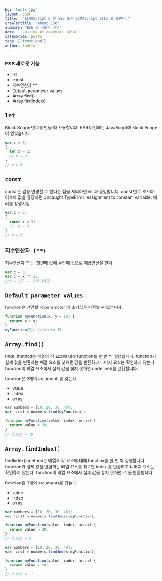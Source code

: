 ```yaml
---
bg: "tools.jpg"
layout: post
title:  "ECMAScript 6 은 ES6 또는 ECMAScript 2015 로 불린다."
crawlertitle: "About ES6"
summary: "ES6 의 새로운 기능"
date:   2019-01-07 20:09:47 +0700
categories: posts
tags: ['front-end']
author: tantlus
---
```


### ES6 새로운 기능
* let
* const
* 지수연산자 **
* Default parameter values
* Array.find()
* Array.findIndex()


## `let`
Block Scope 변수를 만들 때 사용합니다.
ES6 이전에는 JavaScript에 Block Scope이 없었습니다.

~~~javascript
var x = 5;
{
  let x = 2;
  // x = 2
}
// x = 5
~~~

## `const`
const 는 값을 변경할 수 없다는 점을 제외하면 let 과 동일합니다.
const 변수 초기화 이후에 값을 할당하면 Uncaught TypeError: Assignment to constant variable. 에러를 발생시킴

~~~javascript
var x = 5;
{
  const x = 3;
  //  x = 3
}
// x = 5
~~~

## `지수연산자 (**)`
지수연산자 ** 는 첫번째 값에 두번째 값으로 제곱연산을 한다.

~~~javascript
var x = 5;
var z = x ** 3;
//z = 125 -- 5의 3제곱
~~~

## `Default parameter values`
function을 선언할 때 parameter 에 초기값을 지정할 수 있습니다.

~~~javascript
function myFunction(x, y = 10) {
  return x + y;
}
myFunction(5); //return 15
~~~

## `Array.find()`
find() method는 배열의 각 요소에 대해 function를 한 번 씩 실행합니다.
function가 실제 값을 반환하는 배열 요소를 찾으면 값을 반환하고 나머지 요소는 확인하지 않는다.
function이 배열 요소에서 실제 값을 찾지 못하면 undefined를 반환합니다.

function은 3개의 arguments를 갖는다.
 - value
 - index
 - array

~~~javascript
var numbers = [10, 20, 30, 40];
var first = numbers.find(myFunction);

function myFunction(value, index, array) {
  return value > 20;
}
// first = 30
~~~

## `Array.findIndex()`

findIndex() method는 배열의 각 요소에 대해 function를 한 번 씩 실행합니다.
function가 실제 값을 반환하는 배열 요소를 찾으면  index 를 반환하고 나머지 요소는 확인하지 않는다.
function이 배열 요소에서 실제 값을 찾지 못하면 -1 을 반환합니다.

function은 3개의 arguments를 갖는다.
 - value
 - index
 - array

~~~JavaScript
var numbers = [10, 20, 30, 40];
var first = numbers.findIndex(myFunction);

function myFunction(value, index, array) {
  return value > 20;
}
// first = 2
~~~

~~~JavaScript
var numbers = [10, 20, 30, 40];
var first = numbers.findIndex(myFunction);

function myFunction(value, index, array) {
  return value > 50;
}
// first = -1
~~~
